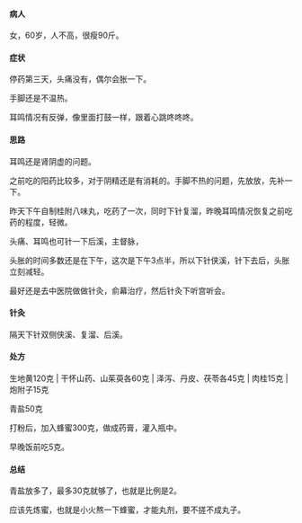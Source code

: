 #### 病人

女，60岁，人不高，很瘦90斤。

#### 症状

停药第三天，头痛没有，偶尔会胀一下。

手脚还是不温热。

耳鸣情况有反弹，像里面打鼓一样，跟着心跳咚咚咚。

#### 思路

耳鸣还是肾阴虚的问题。

之前吃的阳药比较多，对于阴精还是有消耗的。手脚不热的问题，先放放，先补一下。

昨天下午自制桂附八味丸，吃药了一次，同时下针复溜，昨晚耳鸣情况恢复之前吃药的程度，轻微。

头痛、耳鸣也可针一下后溪，主督脉，

头胀的时间多数还是在下午，这次是下午3点半，所以下针侠溪，针下去后，头胀立刻减轻。

最好还是去中医院做做针灸，俞幕治疗，然后针灸下听宫听会。

#### 针灸

隔天下针双侧侠溪、复溜、后溪。

#### 处方

生地黄120克 | 干怀山药、山茱萸各60克 | 泽泻、丹皮、茯苓各45克 | 肉桂15克 | 炮附子15克

青盐50克

打粉后，加入蜂蜜300克，做成药膏，灌入瓶中。

早晚饭前吃5克。

#### 总结

青盐放多了，最多30克就够了，也就是比例是2。

应该先炼蜜，也就是小火熬一下蜂蜜，才能丸剂，要不搓不成丸子。

